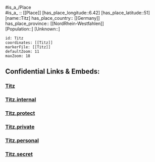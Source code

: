 ﻿---
location: [51,6.42] 
mapzoom: [7,12] 
mapmarker: city 
type: City
tags:
- geo/City


SpocWebEntityId: 34886
isDeleted: false
confidential: public

---
#is_a_/Place  
#is_a_ :: [[Place]] 
[has_place_longitude::6.42] 
[has_place_latitude::51] 
[name::Titz] 
has_place_country:: [[Germany]]  
has_place_province:: [[NordRhein-Westfahlen]]  
[Population::] 
[Unknown::] 


```leaflet
id: Titz
coordinates: [[Titz]] 
markerFile: [[Titz]] 
defaultZoom: 11 
maxZoom: 18
```


## Confidential Links & Embeds: 

### [Titz](/_public/Earth/Continent/Europe/Europe~Central/Germany/Germany~West/Nord_Rhein-Westfalen/counties~NW/Düren/cities~Düren/Titz.md) 

### [Titz.internal](/_internal/Earth/Continent/Europe/Europe~Central/Germany/Germany~West/Nord_Rhein-Westfalen/counties~NW/Düren/cities~Düren/Titz.internal.md) 

### [Titz.protect](/_protect/Earth/Continent/Europe/Europe~Central/Germany/Germany~West/Nord_Rhein-Westfalen/counties~NW/Düren/cities~Düren/Titz.protect.md) 

### [Titz.private](/_private/Earth/Continent/Europe/Europe~Central/Germany/Germany~West/Nord_Rhein-Westfalen/counties~NW/Düren/cities~Düren/Titz.private.md) 

### [Titz.personal](/_personal/Earth/Continent/Europe/Europe~Central/Germany/Germany~West/Nord_Rhein-Westfalen/counties~NW/Düren/cities~Düren/Titz.personal.md) 

### [Titz.secret](/_secret/Earth/Continent/Europe/Europe~Central/Germany/Germany~West/Nord_Rhein-Westfalen/counties~NW/Düren/cities~Düren/Titz.secret.md) 
